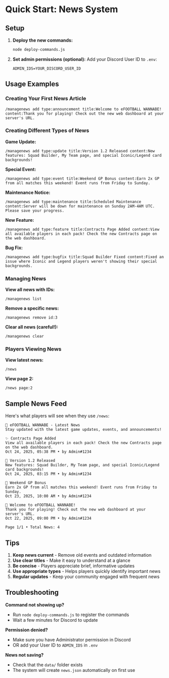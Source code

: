 # Quick Start: News System

## Setup

1. **Deploy the new commands:**
   ```bash
   node deploy-commands.js
   ```

2. **Set admin permissions (optional):**
   Add your Discord User ID to `.env`:
   ```
   ADMIN_IDS=YOUR_DISCORD_USER_ID
   ```

## Usage Examples

### Creating Your First News Article

```
/managenews add type:announcement title:Welcome to eFOOTBALL WANNABE! content:Thank you for playing! Check out the new web dashboard at your server's URL.
```

### Creating Different Types of News

**Game Update:**
```
/managenews add type:update title:Version 1.2 Released content:New features: Squad Builder, My Team page, and special Iconic/Legend card backgrounds!
```

**Special Event:**
```
/managenews add type:event title:Weekend GP Bonus content:Earn 2x GP from all matches this weekend! Event runs from Friday to Sunday.
```

**Maintenance Notice:**
```
/managenews add type:maintenance title:Scheduled Maintenance content:Server will be down for maintenance on Sunday 2AM-4AM UTC. Please save your progress.
```

**New Feature:**
```
/managenews add type:feature title:Contracts Page Added content:View all available players in each pack! Check the new Contracts page on the web dashboard.
```

**Bug Fix:**
```
/managenews add type:bugfix title:Squad Builder Fixed content:Fixed an issue where Iconic and Legend players weren't showing their special backgrounds.
```

### Managing News

**View all news with IDs:**
```
/managenews list
```

**Remove a specific news:**
```
/managenews remove id:3
```

**Clear all news (careful!):**
```
/managenews clear
```

### Players Viewing News

**View latest news:**
```
/news
```

**View page 2:**
```
/news page:2
```

## Sample News Feed

Here's what players will see when they use `/news`:

```
📰 eFOOTBALL WANNABE - Latest News
Stay updated with the latest game updates, events, and announcements!

✨ Contracts Page Added
View all available players in each pack! Check the new Contracts page on the web dashboard.
Oct 24, 2025, 05:38 PM • by Admin#1234

🔄 Version 1.2 Released
New features: Squad Builder, My Team page, and special Iconic/Legend card backgrounds!
Oct 24, 2025, 03:15 PM • by Admin#1234

🎉 Weekend GP Bonus
Earn 2x GP from all matches this weekend! Event runs from Friday to Sunday.
Oct 23, 2025, 10:00 AM • by Admin#1234

📢 Welcome to eFOOTBALL WANNABE!
Thank you for playing! Check out the new web dashboard at your server's URL.
Oct 22, 2025, 09:00 PM • by Admin#1234

Page 1/1 • Total News: 4
```

## Tips

1. **Keep news current** - Remove old events and outdated information
2. **Use clear titles** - Make it easy to understand at a glance
3. **Be concise** - Players appreciate brief, informative updates
4. **Use appropriate types** - Helps players quickly identify important news
5. **Regular updates** - Keep your community engaged with frequent news

## Troubleshooting

**Command not showing up?**
- Run `node deploy-commands.js` to register the commands
- Wait a few minutes for Discord to update

**Permission denied?**
- Make sure you have Administrator permission in Discord
- OR add your User ID to `ADMIN_IDS` in `.env`

**News not saving?**
- Check that the `data/` folder exists
- The system will create `news.json` automatically on first use
